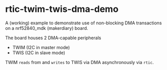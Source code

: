 # rtic-twim-twis-dma-demo
A (working) example to demonstrate use of non-blocking DMA transactions on a nrf52840_mdk (makerdiary) board. 

The board houses 2 DMA-capable peripherals 

- TWIM (I2C in master mode) 
- TWIS (I2C in slave mode)

TWIM `reads` from and `writes` to TWIS via DMA asynchronously via `rtic`. 
